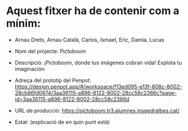 # Aquest fitxer ha de contenir com a mínim:

- Arnau Drets, Arnau Català, Carlos, Ismael, Eric, Damia, Lucas
- Nom del projecte: Pictoboom
- Descripció: ¡Pictoboom, donde tus imágenes cobran vida! Explota tu imaginación
- Adreça del prototip del Penpot: https://design.penpot.app/#/workspace/f13ed095-e13f-808c-8002-28cb86fd0974/3aa36115-a896-8122-8002-28cc58c2366c?page-id=3aa36115-a896-8122-8002-28cc58c2366d

- URL de producció: https://pictoboom.tr3.alumnes.inspedralbes.cat/
- Estat: (explicació de en quin punt està)
